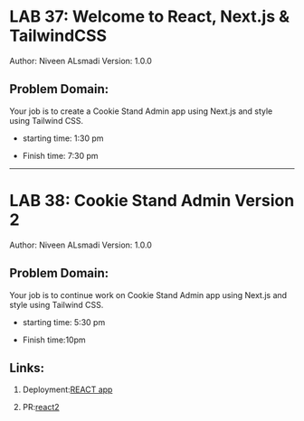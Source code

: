 # LAB 37: Welcome to React, Next.js & TailwindCSS
Author: Niveen ALsmadi Version: 1.0.0

## Problem Domain: 
Your job is to create a Cookie Stand Admin app using Next.js and style using Tailwind CSS.

- starting time: 1:30 pm

- Finish time: 7:30 pm

----------------------------------------------------------------------------------------------
# LAB 38: Cookie Stand Admin Version 2
Author: Niveen ALsmadi Version: 1.0.0

## Problem Domain: 
Your job is to continue work on Cookie Stand Admin app using Next.js and style using Tailwind CSS.

- starting time: 5:30 pm

- Finish time:10pm

## Links:

1) Deployment:[REACT app](https://cookie-stand-admin-39y09wfl8-niveen.vercel.app/)

2) PR:[react2](https://github.com/NiveenAlSmadi/cookie-stand-admin/pull/1)


